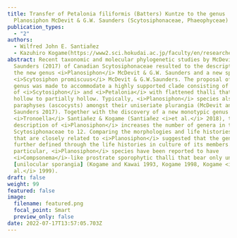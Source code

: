 ```yaml
---
title: Transfer of Petalonia filiformis (Batters) Kuntze to the genus
  Planosiphon McDevit & G.W. Saunders (Scytosiphonaceae, Phaeophyceae)
publication_types:
  - "2"
authors:
  - Wilfred John E. Santiañez
  - Kazuhiro Kogame(https://www2.sci.hokudai.ac.jp/faculty/en/researcher/kazuhiro-kogame)
abstract: Recent taxonomic and molecular phylogenetic studies by McDevit &
  Saunders (2017) of Canadian Scytosiphonaceae resulted to the description of
  the new genus <i>Planosiphon</i> McDevit & G.W. Saunders and a new species
  <i>Scytosiphon promiscuus</i> McDevit & G.W.Saunders. The proposal of the new
  genus was made to accommodate a highly supported clade consisting of species
  of <i>Scytosiphon</i> and <i>Petalonia</i> with flattened thalli that are
  hollow to partially hollow. Typically, <i>Planosiphon</i> species also lack
  paraphyses (ascocysts) amongst their uniseriate plurangia (McDevit and
  Saunders 2017). Together with the discovery of a new monotypic genus
  <i>Tronoella</i> Santiañez & Kogame (Santiañez <i>et al.</i> 2018), the
  description of <i>Planosiphon</i> increases the number of genera in the family
  Scytosiphonaceae to 12. Comparing the morphologies and life histories of taxa
  that are closely related to <i>Planosiphon</i> suggested that the genus can be
  further defined through the life histories in culture of its members. In
  particular, <i>Planosiphon</i> species have been reported to have
  <i>Compsonema</i>-like prostrate sporophytic thalli that bear only unangia
  [unilocular sporangia] (Kogame and Kawai 1993, Kogame 1998, Kogame <i>et
  al.</i> 1999).
draft: false
weight: 99
featured: false
image:
  filename: featured.png
  focal_point: Smart
  preview_only: false
date: 2022-07-17T13:57:05.703Z
---
```

